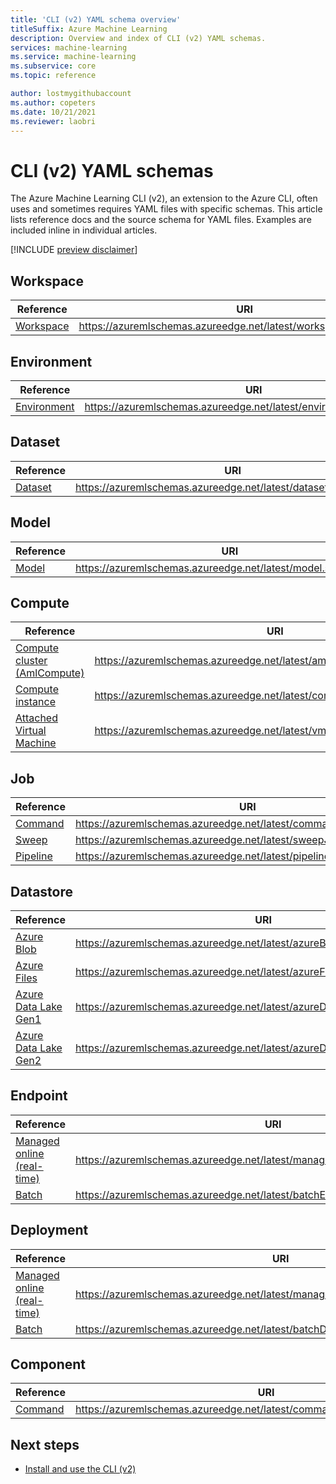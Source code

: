 ```yaml
---
title: 'CLI (v2) YAML schema overview'
titleSuffix: Azure Machine Learning
description: Overview and index of CLI (v2) YAML schemas.
services: machine-learning
ms.service: machine-learning
ms.subservice: core
ms.topic: reference

author: lostmygithubaccount
ms.author: copeters
ms.date: 10/21/2021
ms.reviewer: laobri
---
```


# CLI (v2) YAML schemas

The Azure Machine Learning CLI (v2), an extension to the Azure CLI, often uses and sometimes requires YAML files with specific schemas. This article lists reference docs and the source schema for YAML files. Examples are included inline in individual articles.

[!INCLUDE [preview disclaimer](../../includes/machine-learning-preview-generic-disclaimer.md)]

## Workspace

| Reference | URI |
| - | - |
| [Workspace](reference-yaml-workspace.md) | https://azuremlschemas.azureedge.net/latest/workspace.schema.json |

## Environment

| Reference | URI |
| - | - |
| [Environment](reference-yaml-environment.md) | https://azuremlschemas.azureedge.net/latest/environment.schema.json |

## Dataset

| Reference | URI |
| - | - |
| [Dataset](reference-yaml-dataset.md) | https://azuremlschemas.azureedge.net/latest/dataset.schema.json |

## Model

| Reference | URI |
| - | - |
| [Model](reference-yaml-model.md) | https://azuremlschemas.azureedge.net/latest/model.schema.json |

## Compute

| Reference | URI |
| - | - |
| [Compute cluster (AmlCompute)](reference-yaml-compute-aml.md) | https://azuremlschemas.azureedge.net/latest/amlCompute.schema.json |
| [Compute instance](reference-yaml-compute-instance.md) | https://azuremlschemas.azureedge.net/latest/computeInstance.schema.json |
| [Attached Virtual Machine](reference-yaml-compute-vm.md) | https://azuremlschemas.azureedge.net/latest/vmCompute.schema.json |

## Job

| Reference | URI |
| - | - |
| [Command](reference-yaml-job-command.md) | https://azuremlschemas.azureedge.net/latest/commandJob.schema.json |
| [Sweep](reference-yaml-job-sweep.md) | https://azuremlschemas.azureedge.net/latest/sweepJob.schema.json |
| [Pipeline](reference-yaml-job-pipeline.md) | https://azuremlschemas.azureedge.net/latest/pipelineJob.schema.json |

## Datastore

| Reference | URI |
| - | - |
| [Azure Blob](reference-yaml-datastore-blob.md) | https://azuremlschemas.azureedge.net/latest/azureBlob.schema.json |
| [Azure Files](reference-yaml-datastore-files.md) | https://azuremlschemas.azureedge.net/latest/azureFile.schema.json |
| [Azure Data Lake Gen1](reference-yaml-datastore-data-lake-gen1.md) | https://azuremlschemas.azureedge.net/latest/azureDataLakeGen1.schema.json |
| [Azure Data Lake Gen2](reference-yaml-datastore-data-lake-gen2.md) | https://azuremlschemas.azureedge.net/latest/azureDataLakeGen2.schema.json |

## Endpoint

| Reference | URI |
| - | - |
| [Managed online (real-time)](reference-yaml-endpoint-managed-online.md) | https://azuremlschemas.azureedge.net/latest/managedOnlineEndpoint.schema.json |
| [Batch](reference-yaml-endpoint-batch.md) | https://azuremlschemas.azureedge.net/latest/batchEndpoint.schema.json |

## Deployment

| Reference | URI |
| - | - |
| [Managed online (real-time)](reference-yaml-deployment-managed-online.md) | https://azuremlschemas.azureedge.net/latest/managedOnlineDeployment.schema.json |
| [Batch](reference-yaml-deployment-batch.md) | https://azuremlschemas.azureedge.net/latest/batchDeployment.schema.json |

## Component

| Reference | URI |
| - | - |
| [Command](reference-yaml-component-command.md) | https://azuremlschemas.azureedge.net/latest/commandComponent.schema.json |

## Next steps

- [Install and use the CLI (v2)](how-to-configure-cli.md)
